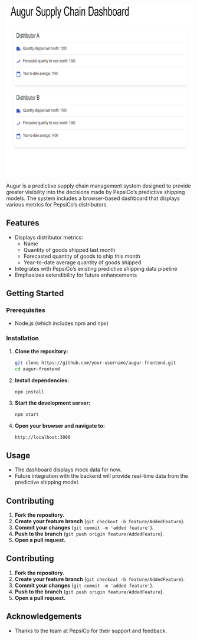 <div align="center">
  <img src="./img/augur.png" alt="Augur Frontend UI" width="744" height="465" />
</div>

Augur is a predictive supply chain management system designed to provide greater visibility into the decisions made by PepsiCo’s predictive shipping models. The system includes a browser-based dashboard that displays various metrics for PepsiCo’s distributors.

## Features

- Displays distributor metrics:
  - Name
  - Quantity of goods shipped last month
  - Forecasted quantity of goods to ship this month
  - Year-to-date average quantity of goods shipped
- Integrates with PepsiCo’s existing predictive shipping data pipeline
- Emphasizes extendibility for future enhancements

## Getting Started

### Prerequisites
- Node.js (which includes npm and npx)

### Installation
1. **Clone the repository:**
    ```bash
    git clone https://github.com/your-username/augur-frontend.git
    cd augur-frontend
    ```

2. **Install dependencies:**
    ```bash
    npm install
    ```

3. **Start the development server:**
    ```bash
    npm start
    ```

4. **Open your browser and navigate to:**
    ```
    http://localhost:3000
    ```

## Usage

- The dashboard displays mock data for now.
- Future integration with the backend will provide real-time data from the predictive shipping model.

## Contributing

1. **Fork the repository.**
2. **Create your feature branch** (`git checkout -b feature/AddedFeature`).
3. **Commit your changes** (`git commit -m 'added feature'`).
4. **Push to the branch** (`git push origin feature/AddedFeature`).
5. **Open a pull request.**


## Contributing

1. **Fork the repository.**
2. **Create your feature branch** (`git checkout -b feature/AddedFeature`).
3. **Commit your changes** (`git commit -m 'added feature'`).
4. **Push to the branch** (`git push origin feature/AddedFeature`).
5. **Open a pull request.**

## Acknowledgements

- Thanks to the team at PepsiCo for their support and feedback.
